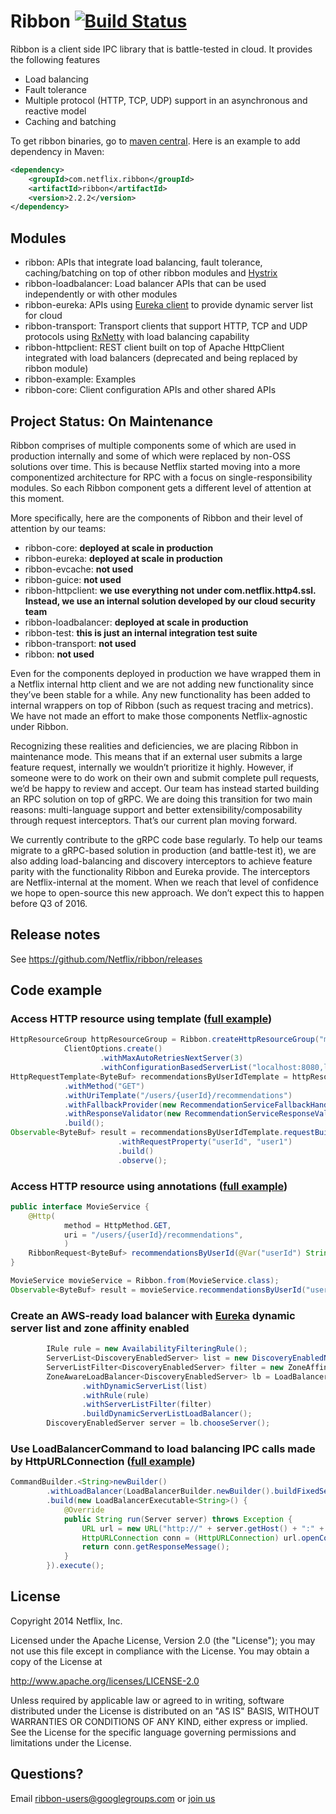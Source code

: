 Ribbon [![Build Status](https://travis-ci.org/leewill1120/ribbon.svg?branch=master)](https://travis-ci.org/leewill1120/ribbon)
======

Ribbon is a client side IPC library that is battle-tested in cloud. It provides the following features

* Load balancing
* Fault tolerance
* Multiple protocol (HTTP, TCP, UDP) support in an asynchronous and reactive model
* Caching and batching

To get ribbon binaries, go to [maven central](http://search.maven.org/#search%7Cga%7C1%7Cribbon). Here is an example to add dependency in Maven:

```xml
<dependency>
    <groupId>com.netflix.ribbon</groupId>
    <artifactId>ribbon</artifactId>
    <version>2.2.2</version>
</dependency>
```

## Modules

* ribbon: APIs that integrate load balancing, fault tolerance, caching/batching on top of other ribbon modules and [Hystrix](https://github.com/netflix/hystrix)
* ribbon-loadbalancer: Load balancer APIs that can be used independently or with other modules
* ribbon-eureka: APIs using [Eureka client](https://github.com/netflix/eureka) to provide dynamic server list for cloud
* ribbon-transport: Transport clients that support HTTP, TCP and UDP protocols using [RxNetty](https://github.com/netflix/rxnetty) with load balancing capability
* ribbon-httpclient: REST client built on top of Apache HttpClient integrated with load balancers (deprecated and being replaced by ribbon module)
* ribbon-example: Examples
* ribbon-core: Client configuration APIs and other shared APIs

## Project Status: On Maintenance
Ribbon comprises of multiple components some of which are used in production internally and some of which were replaced by non-OSS solutions over time.
This is because Netflix started moving into a more componentized architecture for RPC with a focus on single-responsibility modules. So each Ribbon component gets a different level of attention at this moment.

More specifically, here are the components of Ribbon and their level of attention by our teams:
* ribbon-core: **deployed at scale in production**
* ribbon-eureka: **deployed at scale in production**
* ribbon-evcache: **not used**
* ribbon-guice: **not used**
* ribbon-httpclient: **we use everything not under com.netflix.http4.ssl.
                       Instead, we use an internal solution developed by our cloud security team**
* ribbon-loadbalancer: **deployed at scale in production**
* ribbon-test: **this is just an internal integration test suite**
* ribbon-transport: **not used**
* ribbon: **not used**

Even for the components deployed in production we have wrapped them in a Netflix internal http client and we are not adding new functionality since they’ve been stable for a while.
 Any new functionality has been added to internal wrappers on top of Ribbon (such as request tracing and metrics). We have not made an effort to make those components Netflix-agnostic under Ribbon.

Recognizing these realities and deficiencies, we are placing Ribbon in maintenance mode.
This means that if an external user submits a large feature request, internally we wouldn’t prioritize it highly.
However, if someone were to do work on their own and submit complete pull requests, we’d be happy to review and accept.
Our team has instead started building an RPC solution on top of gRPC.
We are doing this transition for two main reasons: multi-language support and better extensibility/composability through request interceptors.
That’s our current plan moving forward.

We currently contribute to the gRPC code base regularly.
To help our teams migrate to a gRPC-based solution in production (and battle-test it),
we are also adding load-balancing and discovery interceptors to achieve feature parity with the functionality Ribbon and Eureka provide.
The interceptors are Netflix-internal at the moment. When we reach that level of confidence we hope to open-source this new approach.
We don’t expect this to happen before Q3 of 2016.

## Release notes

See https://github.com/Netflix/ribbon/releases

## Code example

### Access HTTP resource using template ([full example](https://github.com/Netflix/ribbon/blob/master/ribbon-examples/src/main/java/com/netflix/ribbon/examples/rx/template/RxMovieTemplateExample.java))

```java
HttpResourceGroup httpResourceGroup = Ribbon.createHttpResourceGroup("movieServiceClient",
            ClientOptions.create()
                    .withMaxAutoRetriesNextServer(3)
                    .withConfigurationBasedServerList("localhost:8080,localhost:8088"));
HttpRequestTemplate<ByteBuf> recommendationsByUserIdTemplate = httpResourceGroup.newTemplateBuilder("recommendationsByUserId", ByteBuf.class)
            .withMethod("GET")
            .withUriTemplate("/users/{userId}/recommendations")
            .withFallbackProvider(new RecommendationServiceFallbackHandler())
            .withResponseValidator(new RecommendationServiceResponseValidator())
            .build();
Observable<ByteBuf> result = recommendationsByUserIdTemplate.requestBuilder()
                        .withRequestProperty("userId", "user1")
                        .build()
                        .observe();
```

### Access HTTP resource using annotations ([full example](https://github.com/Netflix/ribbon/blob/master/ribbon-examples/src/main/java/com/netflix/ribbon/examples/rx/proxy/RxMovieProxyExample.java))

```java
public interface MovieService {
    @Http(
            method = HttpMethod.GET,
            uri = "/users/{userId}/recommendations",
            )
    RibbonRequest<ByteBuf> recommendationsByUserId(@Var("userId") String userId);
}

MovieService movieService = Ribbon.from(MovieService.class);
Observable<ByteBuf> result = movieService.recommendationsByUserId("user1").observe();
```

### Create an AWS-ready load balancer with [Eureka](https://github.com/Netflix/eureka) dynamic server list and zone affinity enabled

```java
        IRule rule = new AvailabilityFilteringRule();
        ServerList<DiscoveryEnabledServer> list = new DiscoveryEnabledNIWSServerList("MyVIP:7001");
        ServerListFilter<DiscoveryEnabledServer> filter = new ZoneAffinityServerListFilter<DiscoveryEnabledServer>();
        ZoneAwareLoadBalancer<DiscoveryEnabledServer> lb = LoadBalancerBuilder.<DiscoveryEnabledServer>newBuilder()
                .withDynamicServerList(list)
                .withRule(rule)
                .withServerListFilter(filter)
                .buildDynamicServerListLoadBalancer();   
        DiscoveryEnabledServer server = lb.chooseServer();         
```

### Use LoadBalancerCommand to load balancing IPC calls made by HttpURLConnection ([full example](https://github.com/Netflix/ribbon/blob/master/ribbon-examples/src/main/java/com/netflix/ribbon/examples/loadbalancer/URLConnectionLoadBalancer.java))

```java
CommandBuilder.<String>newBuilder()
        .withLoadBalancer(LoadBalancerBuilder.newBuilder().buildFixedServerListLoadBalancer(serverList))
        .build(new LoadBalancerExecutable<String>() {
            @Override
            public String run(Server server) throws Exception {
                URL url = new URL("http://" + server.getHost() + ":" + server.getPort() + path);
                HttpURLConnection conn = (HttpURLConnection) url.openConnection();
                return conn.getResponseMessage();
            }
        }).execute();
```

## License

Copyright 2014 Netflix, Inc.

Licensed under the Apache License, Version 2.0 (the "License");
you may not use this file except in compliance with the License.
You may obtain a copy of the License at

http://www.apache.org/licenses/LICENSE-2.0

Unless required by applicable law or agreed to in writing, software
distributed under the License is distributed on an "AS IS" BASIS,
WITHOUT WARRANTIES OR CONDITIONS OF ANY KIND, either express or implied.
See the License for the specific language governing permissions and
limitations under the License.

## Questions?

Email ribbon-users@googlegroups.com or [join us](https://groups.google.com/forum/#!forum/ribbon-users)


